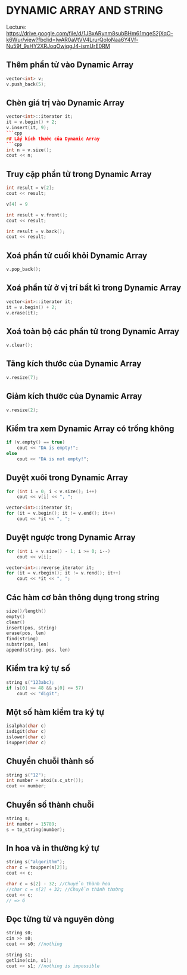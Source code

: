 # DYNAMIC ARRAY AND STRING
Lecture: https://drive.google.com/file/d/1JBxARynm8subBHm61mqeS2jXqO-k6Wur/view?fbclid=IwAR0aVtVV4LrurQoIoNaa6Y4Vf-Nu59f_9sHY2XRJoqOwjqgJ4-ismUrE0RM
## Thêm phần tử vào Dynamic Array
```cpp
vector<int> v;
v.push_back(5);
```
## Chèn giá trị vào Dynamic Array
```cpp
vector<int>::iterator it;
it = v.begin() + 2;
v.insert(it, 9);
```cpp
## Lấy kích thước của Dynamic Array
```cpp
int n = v.size();
cout << n;
```
## Truy cập phần tử trong Dynamic Array
```cpp
int result = v[2];
cout << result;

v[4] = 9

int result = v.front();
cout << result;

int result = v.back();
cout << result;
```
## Xoá phần tử cuối khỏi Dynamic Array
```cpp
v.pop_back();
```
## Xoá phần tử ở vị trí bất kì trong Dynamic Array
```cpp
vector<int>::iterator it;
it = v.begin() + 2;
v.erase(it);
```
## Xoá toàn bộ các phần tử trong Dynamic Array
```cpp
v.clear();
```
## Tăng kích thước của Dynamic Array
```cpp
v.resize(7);
```
## Giảm kích thước của Dynamic Array
```cpp
v.resize(2);
```
## Kiểm tra xem Dynamic Array có trống không
```cpp
if (v.empty() == true)
    cout << "DA is empty!";
else
    cout << "DA is not empty!";
```
## Duyệt xuôi trong Dynamic Array
```cpp
for (int i = 0; i < v.size(); i++)
    cout << v[i] << ", ";

vector<int>::iterator it;
for (it = v.begin(); it != v.end(); it++)
    cout << *it << ", ";
```
## Duyệt ngược trong Dynamic Array
```cpp
for (int i = v.size() - 1; i >= 0; i--)
    cout << v[i];

vector<int>::reverse_iterator it;
for (it = v.rbegin(); it != v.rend(); it++)
    cout << *it << ", ";
```
## Các hàm cơ bản thông dụng trong string
```cpp
size()/length()
empty()
clear()
insert(pos, string)
erase(pos, len)
find(string)
substr(pos, len)
append(string, pos, len)
```
## Kiểm tra ký tự số
```cpp
string s("123abc);
if (s[0] >= 48 && s[0] <= 57)
    cout << "digit";
```
## Một số hàm kiểm tra ký tự
```cpp
isalpha(char c)
isdigit(char c)
islower(char c)
isupper(char c)
```
## Chuyển chuỗi thành số
```cpp
string s("12");
int number = atoi(s.c_str());
cout << number;
```
## Chuyển số thành chuỗi
```cpp
string s;
int number = 15789;
s = to_string(number);
```
## In hoa và in thường ký tự
```cpp
string s("algorithm");
char c = toupper(s[2]);
cout << c;

char c = s[2] - 32; //Chuyển thành hoa
//char c = s[2] + 32; //Chuyển thành thường
cout << c;
// => G
```
## Đọc từng từ và nguyên dòng
```cpp
string s0;
cin >> s0;
cout << s0; //nothing

string s1;
getline(cin, s1);
cout << s1; //nothing is impossible
```



